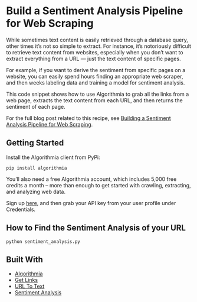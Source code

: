 # Build a Sentiment Analysis Pipeline for Web Scraping

While sometimes text content is easily retrieved through a database query, other times it’s not so simple to extract. For instance, it’s notoriously difficult to retrieve text content from websites, especially when you don’t want to extract everything from a URL —  just the text content of specific pages.

For example, if you want to derive the sentiment from specific pages on a website, you can easily spend hours finding an appropriate web scraper, and then weeks labeling data and training a model for sentiment analysis.

This code snippet shows how to use Algorithmia to grab all the links from a web page, extracts the text content from each URL, and then returns the sentiment of each page.

For the full blog post related to this recipe, see [Building a Sentiment Analysis Pipeline for Web Scraping](http://blog.algorithmia.com/sentiment-analysis-pipeline-for-web-scraping/).

## Getting Started

Install the Algorithmia client from PyPi:

```pip install algorithmia```

You’ll also need a free Algorithmia account, which includes 5,000 free credits a month – more than enough to get started with crawling, extracting, and analyzing web data.

Sign up [here](https://algorithmia.com/), and then grab your API key from your user profile under Credentials.

## How to Find the Sentiment Analysis of your URL

```python sentiment_analysis.py```

## Built With
* [Algorithmia](https://algorithmia.com/)
* [Get Links](https://algorithmia.com/algorithms/web/GetLinks)
* [URL To Text](https://algorithmia.com/algorithms/util/Url2Text)
* [Sentiment Analysis](https://algorithmia.com/algorithms/nlp/SentimentAnalysis)

